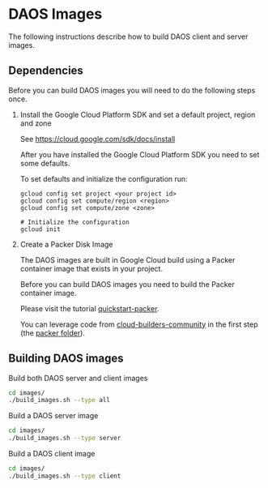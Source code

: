 # DAOS Images

The following instructions describe how to build DAOS client and server images.

## Dependencies

Before you can build DAOS images you will need to do the following steps once.

1. Install the Google Cloud Platform SDK and set a default project, region and zone

   See https://cloud.google.com/sdk/docs/install

   After you have installed the Google Cloud Platform SDK you need to set some
   defaults.

   To set defaults and initialize the configuration run:

   ```shell
   gcloud config set project <your project id>
   gcloud config set compute/region <region>
   gcloud config set compute/zone <zone>

   # Initialize the configuration
   gcloud init
   ```

2. Create a Packer Disk Image

   The DAOS images are built in Google Cloud build using a Packer container
   image that exists in your project.

   Before you can build DAOS images you need to build the Packer container image.

   Please visit the tutorial [quickstart-packer](https://cloud.google.com/cloud-build/docs/quickstart-packer).

   You can leverage code from [cloud-builders-community](https://github.com/GoogleCloudPlatform/cloud-builders-community.git)
   in the first step (the [packer folder](https://github.com/GoogleCloudPlatform/cloud-builders-community/tree/master/packer)).


## Building DAOS images

Build both DAOS server and client images

```bash
cd images/
./build_images.sh --type all
```

Build a DAOS server image

```bash
cd images/
./build_images.sh --type server
```

Build a DAOS client image

```bash
cd images/
./build_images.sh --type client
```
